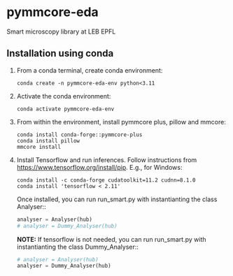 # pymmcore-eda
Smart microscopy library at LEB EPFL


## Installation using conda
1. From a conda terminal, create conda environment:
    ```
    conda create -n pymmcore-eda-env python<3.11
    ```
2. Activate the conda environment:
    ```
    conda activate pymmcore-eda-env
    ```
3. From within the environment, install pymmcore plus, pillow and mmcore:
    ```
    conda install conda-forge::pymmcore-plus
    conda install pillow
    mmcore install
    ```
4. Install Tensorflow and run inferences.
    Follow instructions from https://www.tensorflow.org/install/pip.
    E.g., for Windows:
    ```
    conda install -c conda-forge cudatoolkit=11.2 cudnn=8.1.0
    conda install 'tensorflow < 2.11'
    ```

    Once installed, you can run run_smart.py with instantianting the class Analyser::
    ```python
    analyser = Analyser(hub)
    # analyser = Dummy_Analyser(hub)
    ```

    **NOTE:** If tensorflow is not needed, you can run run_smart.py with instantianting the class Dummy_Analyser::
    ```python
    # analyser = Analyser(hub)
    analyser = Dummy_Analyser(hub)
    ```
